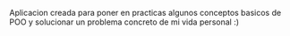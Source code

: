 Aplicacion creada para poner en practicas algunos conceptos basicos de POO y solucionar un problema concreto de mi vida personal :) 
